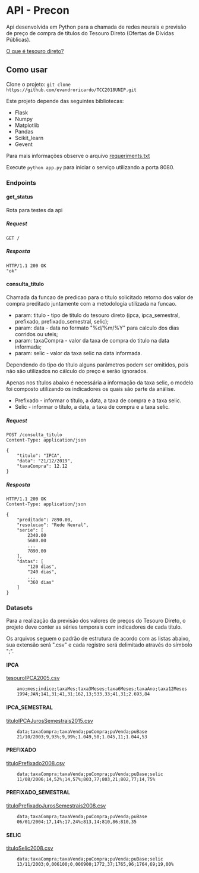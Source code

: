 # API - Precon

Api desenvolvida em Python para a chamada de redes neurais e previsão de preço de compra de títulos do Tesouro Direto (Ofertas de Dívidas Públicas).

[O que é tesouro direto?](http://www.tesouro.fazenda.gov.br/tesouro-direto)

## Como usar

Clone o projeto: `git clone https://github.com/evandroricardo/TCC2018UNIP.git`

Este projeto depende das seguintes bibliotecas:

* Flask
* Numpy
* Matplotlib
* Pandas
* Scikit_learn
* Gevent

Para mais informações observe o arquivo [requeriments.txt](https://github.com/evandroricardo/TCC2018UNIP/blob/master/requirements.txt)

Execute `python app.py` para iniciar o serviço utilizando a porta 8080.

### Endpoints

#### get_status

Rota para testes da api

##### Request

````
GET /
````

##### Resposta

````
HTTP/1.1 200 OK
"ok"
````

#### consulta_titulo

Chamada da funcao de predicao para o titulo solicitado retorno dos valor de compra preditado juntamente com a metodologia utilizada na funcao.

* param: titulo - tipo de titulo do tesouro direto (ipca, ipca_semestral, prefixado, prefixado_semestral, selic);
* param: data - data no formato "%d/%m/%Y" para calculo dos dias corridos ou uteis; 
* param: taxaCompra - valor da taxa de compra do titulo na data informada;
* param: selic - valor da taxa selic na data informada.  

Dependendo do tipo do título alguns parâmetros podem ser omitidos, pois não são utilizados no cálculo do preço e serão ignorados.

Apenas nos títulos abaixo é necessária a informação da taxa selic, o modelo foi composto utilizando os indicadores os quais são parte da análise.

* Prefixado - informar o título, a data, a taxa de compra e a taxa selic.
* Selic - informar o título, a data, a taxa de compra e a taxa selic.

##### Request

````
POST /consulta_titulo
Content-Type: application/json

{
    "titulo": "IPCA",
    "data": "21/12/2019",
    "taxaCompra": 12.12
}
````

##### Resposta

````
HTTP/1.1 200 OK
Content-Type: application/json

{
    "preditado": 7890.00,
    "resolucao": "Rede Neural",
    "serie": [
        2340.00
        5680.00
        ...
        7890.00
    ],
    "datas": [
        "120 dias",
        "240 dias",
        ...
        "360 dias"
    ]
}
````

### Datasets

Para a realização da previsão dos valores de preços do Tesouro Direto, o projeto deve conter as séries temporais com indicadores de cada título.

Os arquivos seguem o padrão de estrutura de acordo com as listas abaixo, sua extensão será ".csv" e cada registro será delimitado através do símbolo ";".

#### IPCA

[tesouroIPCA2005.csv](https://github.com/evandroricardo/TCC2018UNIP/blob/master/data_layer/source/tesouroIPCA2005.csv)

````
    ano;mes;indice;taxaMes;taxa3Meses;taxa6Meses;taxaAno;taxa12Meses
    1994;JAN;141,31;41,31;162,13;533,33;41,31;2.693,84
````

#### IPCA_SEMESTRAL

[tituloIPCAJurosSemestrais2015.csv](https://github.com/evandroricardo/TCC2018UNIP/blob/master/data_layer/source/tituloIPCAJurosSemestrais2015.csv)

````
    data;taxaCompra;taxaVenda;puCompra;puVenda;puBase
    21/10/2003;9,93%;9,99%;1.049,50;1.045,11;1.044,53
````

#### PREFIXADO

[tituloPrefixado2008.csv](https://github.com/evandroricardo/TCC2018UNIP/blob/master/data_layer/source/tituloPrefixado2008.csv)

````
    data;taxaCompra;taxaVenda;puCompra;puVenda;puBase;selic
    11/08/2006;14,52%;14,57%;803,77;803,21;802,77;14,75%
````

#### PREFIXADO_SEMESTRAL

[tituloPrefixadoJurosSemestrais2008.csv](https://github.com/evandroricardo/TCC2018UNIP/blob/master/data_layer/source/tituloPrefixadoJurosSemestrais2008.csv)

````
    data;taxaCompra;taxaVenda;puCompra;puVenda;puBase
    06/01/2004;17,14%;17,24%;813,14;810,86;810,35
````

#### SELIC 

[tituloSelic2008.csv](https://github.com/evandroricardo/TCC2018UNIP/blob/master/data_layer/source/tituloSelic2008.csv)

````
    data;taxaCompra;taxaVenda;puCompra;puVenda;puBase;selic
    13/11/2003;0,006100;0,006900;1772,37;1765,96;1764,69;19,00%
````
